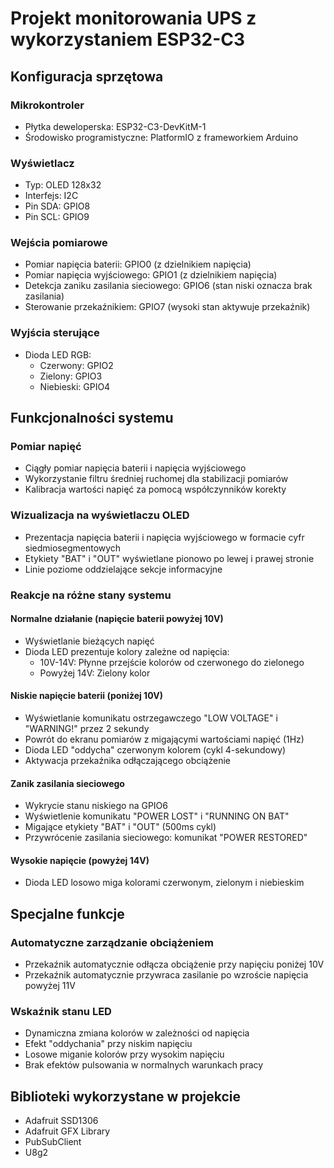 # Projekt monitorowania UPS z wykorzystaniem ESP32-C3

## Konfiguracja sprzętowa

### Mikrokontroler
- Płytka deweloperska: ESP32-C3-DevKitM-1
- Środowisko programistyczne: PlatformIO z frameworkiem Arduino

### Wyświetlacz
- Typ: OLED 128x32
- Interfejs: I2C
- Pin SDA: GPIO8
- Pin SCL: GPIO9

### Wejścia pomiarowe
- Pomiar napięcia baterii: GPIO0 (z dzielnikiem napięcia)
- Pomiar napięcia wyjściowego: GPIO1 (z dzielnikiem napięcia)
- Detekcja zaniku zasilania sieciowego: GPIO6 (stan niski oznacza brak zasilania)
- Sterowanie przekaźnikiem: GPIO7 (wysoki stan aktywuje przekaźnik)

### Wyjścia sterujące
- Dioda LED RGB:
  - Czerwony: GPIO2
  - Zielony: GPIO3
  - Niebieski: GPIO4

## Funkcjonalności systemu

### Pomiar napięć
- Ciągły pomiar napięcia baterii i napięcia wyjściowego
- Wykorzystanie filtru średniej ruchomej dla stabilizacji pomiarów
- Kalibracja wartości napięć za pomocą współczynników korekty

### Wizualizacja na wyświetlaczu OLED
- Prezentacja napięcia baterii i napięcia wyjściowego w formacie cyfr siedmiosegmentowych
- Etykiety "BAT" i "OUT" wyświetlane pionowo po lewej i prawej stronie
- Linie poziome oddzielające sekcje informacyjne

### Reakcje na różne stany systemu

#### Normalne działanie (napięcie baterii powyżej 10V)
- Wyświetlanie bieżących napięć
- Dioda LED prezentuje kolory zależne od napięcia:
  - 10V-14V: Płynne przejście kolorów od czerwonego do zielonego
  - Powyżej 14V: Zielony kolor

#### Niskie napięcie baterii (poniżej 10V)
- Wyświetlanie komunikatu ostrzegawczego "LOW VOLTAGE" i "WARNING!" przez 2 sekundy
- Powrót do ekranu pomiarów z migającymi wartościami napięć (1Hz)
- Dioda LED "oddycha" czerwonym kolorem (cykl 4-sekundowy)
- Aktywacja przekaźnika odłączającego obciążenie

#### Zanik zasilania sieciowego
- Wykrycie stanu niskiego na GPIO6
- Wyświetlenie komunikatu "POWER LOST" i "RUNNING ON BAT"
- Migające etykiety "BAT" i "OUT" (500ms cykl)
- Przywrócenie zasilania sieciowego: komunikat "POWER RESTORED"

#### Wysokie napięcie (powyżej 14V)
- Dioda LED losowo miga kolorami czerwonym, zielonym i niebieskim

## Specjalne funkcje

### Automatyczne zarządzanie obciążeniem
- Przekaźnik automatycznie odłącza obciążenie przy napięciu poniżej 10V
- Przekaźnik automatycznie przywraca zasilanie po wzroście napięcia powyżej 11V

### Wskaźnik stanu LED
- Dynamiczna zmiana kolorów w zależności od napięcia
- Efekt "oddychania" przy niskim napięciu
- Losowe miganie kolorów przy wysokim napięciu
- Brak efektów pulsowania w normalnych warunkach pracy

## Biblioteki wykorzystane w projekcie
- Adafruit SSD1306
- Adafruit GFX Library
- PubSubClient
- U8g2